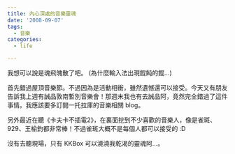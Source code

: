 ```yaml
---
title: 內心深處的音樂靈魂
date: '2008-09-07'
tags:
  - 音樂
categories:
  - life

---
```

我想可以說是魂飛魄散了吧。 (為什麼輸入法出現餛飩的餛…)  
  
首先錯過屋頂音樂節。不過因為是活動相衝，雖然遺憾還可以接受。今天又有朋友告訴我上週有誠品敦南暫別音樂會！那週末我也有去誠品阿，竟然完全錯過了這件事情。我應該要多訂閱一托拉庫的音樂相關 blog。  
  
另外最近在聽《卡夫卡不插電2》，在裏面挖到不少喜歡的音樂人，像是雀斑、929、王榆鈞都非常棒！不過雀斑大概不是每個人都可以接受的 :D  
  
沒有去聽現場，只有 KKBox 可以澆澆我乾渴的靈魂阿…。